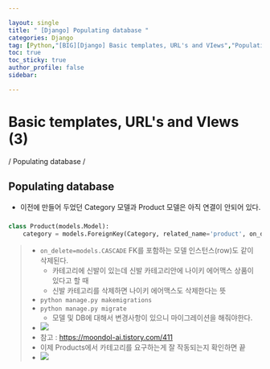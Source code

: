 ```yaml
---

layout: single
title: " [Django] Populating database "
categories: Django
tag: [Python,"[BIG][Django] Basic templates, URL's and VIews","Populating database"]
toc: true
toc_sticky: true
author_profile: false
sidebar:

---
```

# Basic templates, URL's and VIews (3)

/ Populating database /

## Populating database
- 이전에 만들어 두었던 Category 모델과 Product 모델은 아직 연결이 안되어 있다.
### 
```python
class Product(models.Model):
    category = models.ForeignKey(Category, related_name='product', on_delete=models.CASCADE, null=True)
```
>- `on_delete=models.CASCADE`  FK를 포함하는 모델 인스턴스(row)도 같이 삭제된다.
>	- 카테고리에 신발이 있는데 신발 카테고리안에 나이키 에어맥스 상품이 있다고 할 때
>	- 신발 카테고리를 삭제하면 나이키 에어맥스도 삭제한다는 뜻
>- `python manage.py makemigrations`
>- `python manage.py migrate`
>	- 모델 및 DB에 대해서 변경사항이 있으니 마이그레이션을 해줘야한다.
>- ![](https://i.imgur.com/62OPt2d.png)
>- 참고 : https://moondol-ai.tistory.com/411
>- 이제 Products에서 카테고리를 요구하는게 잘 작동되는지 확인하면 끝
>- ![](https://i.imgur.com/aVBxJ9X.png)





